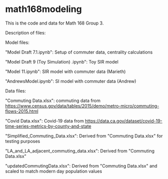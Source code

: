 # math168modeling
This is the code and data for Math 168 Group 3.

Description of files:

  Model files:
  
  "Model Draft 7.1.ipynb": Setup of commuter data, centrality calculations
  
  "Model Draft 9 (Toy Simulation) .ipynb": Toy SIR model
  
  "Model 11.ipynb": SIR model with commuter data (Marieth)
  
  "AndrewsModel.ipynb": SI model with commuter data (Andrew)
  
  Data files:
  
  "Commuting Data.xlsx": commuting data from https://www.census.gov/data/tables/2015/demo/metro-micro/commuting-flows-2015.html
  
  "Covid Data.xlsx": Covid-19 data from https://data.ca.gov/dataset/covid-19-time-series-metrics-by-county-and-state
  
  "Simplified_Commuting_Data.xlsx": Derived from "Commuting Data.xlsx" for testing purposes
  
  "LA_and_LA_adjacent_commuting_data.xlsx": Derived from "Commuting Data.xlsx"
  
  "updatedCommutingData.xlsx": Derived from "Commuting Data.xlsx" and scaled to match modern day population values
  
